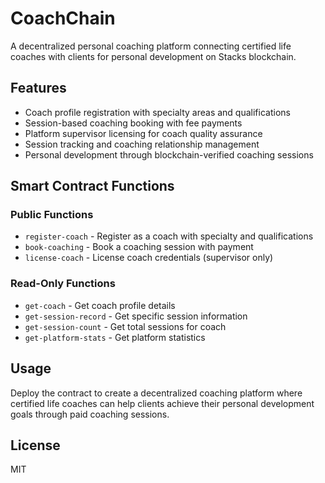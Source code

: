 # CoachChain

A decentralized personal coaching platform connecting certified life coaches with clients for personal development on Stacks blockchain.

## Features

- Coach profile registration with specialty areas and qualifications
- Session-based coaching booking with fee payments
- Platform supervisor licensing for coach quality assurance
- Session tracking and coaching relationship management
- Personal development through blockchain-verified coaching sessions

## Smart Contract Functions

### Public Functions
- `register-coach` - Register as a coach with specialty and qualifications
- `book-coaching` - Book a coaching session with payment
- `license-coach` - License coach credentials (supervisor only)

### Read-Only Functions
- `get-coach` - Get coach profile details
- `get-session-record` - Get specific session information
- `get-session-count` - Get total sessions for coach
- `get-platform-stats` - Get platform statistics

## Usage

Deploy the contract to create a decentralized coaching platform where certified life coaches can help clients achieve their personal development goals through paid coaching sessions.

## License

MIT